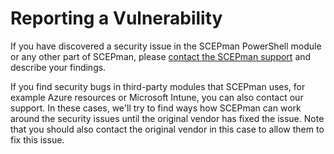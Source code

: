 # Reporting a Vulnerability

If you have discovered a security issue in the SCEPman PowerShell module or any other part of SCEPman, please [contact the SCEPman support](https://support.scepman.com/support/tickets/new?ticket_form=technical_support_request_%28scepman%29) and describe your findings.

If you find security bugs in third-party modules that SCEPman uses, for example Azure resources or Microsoft Intune, you can also contact our support. In these cases, we'll try to find ways how SCEPman can work around the security issues until the original vendor has fixed the issue. Note that you should also contact the original vendor in this case to allow them to fix this issue.